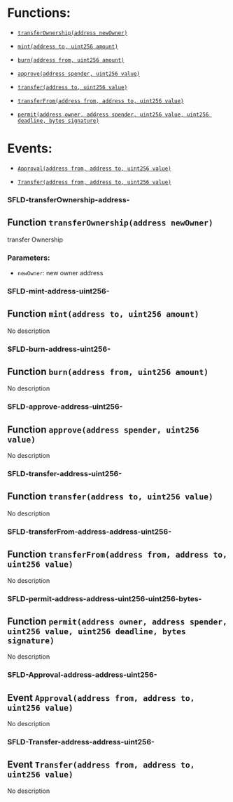 # Functions:

- [`transferOwnership(address newOwner)`](#SFLD-transferOwnership-address-)

- [`mint(address to, uint256 amount)`](#SFLD-mint-address-uint256-)

- [`burn(address from, uint256 amount)`](#SFLD-burn-address-uint256-)

- [`approve(address spender, uint256 value)`](#SFLD-approve-address-uint256-)

- [`transfer(address to, uint256 value)`](#SFLD-transfer-address-uint256-)

- [`transferFrom(address from, address to, uint256 value)`](#SFLD-transferFrom-address-address-uint256-)

- [`permit(address owner, address spender, uint256 value, uint256 deadline, bytes signature)`](#SFLD-permit-address-address-uint256-uint256-bytes-)

# Events:

- [`Approval(address from, address to, uint256 value)`](#SFLD-Approval-address-address-uint256-)

- [`Transfer(address from, address to, uint256 value)`](#SFLD-Transfer-address-address-uint256-)

### SFLD-transferOwnership-address-

## Function `transferOwnership(address newOwner)`

transfer Ownership

### Parameters:

- `newOwner`: new owner address

### SFLD-mint-address-uint256-

## Function `mint(address to, uint256 amount)`

No description

### SFLD-burn-address-uint256-

## Function `burn(address from, uint256 amount)`

No description

### SFLD-approve-address-uint256-

## Function `approve(address spender, uint256 value)`

No description

### SFLD-transfer-address-uint256-

## Function `transfer(address to, uint256 value)`

No description

### SFLD-transferFrom-address-address-uint256-

## Function `transferFrom(address from, address to, uint256 value)`

No description

### SFLD-permit-address-address-uint256-uint256-bytes-

## Function `permit(address owner, address spender, uint256 value, uint256 deadline, bytes signature)`

No description

### SFLD-Approval-address-address-uint256-

## Event `Approval(address from, address to, uint256 value)`

No description

### SFLD-Transfer-address-address-uint256-

## Event `Transfer(address from, address to, uint256 value)`

No description
